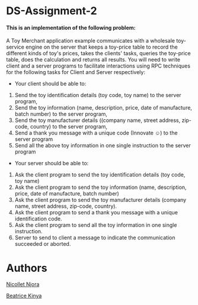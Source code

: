 # DS-Assignment-2

#### This is an implementation of the following problem:

A Toy Merchant application example communicates with a wholesale toy-service engine on the server that keeps a toy-price table to record the different kinds of toy's prices, takes the clients' tasks, queries the toy-price table, does the calculation and returns all results. You will need to write client and a server programs to facilitate interactions using RPC techniques for the following tasks for Client and Server respectively: 

- Your client should be able to:
1. Send the toy identification details (toy code, toy name) to the server program,  
2. Send the toy information (name, description, price, date of manufacture, batch number) to the server program,  
3. Send the toy manufacturer details ((company name, street address, zip-code, country) to the server program, 
4. Send a thank you message with a unique code (Innovate ☺) to the server program 
5. Send all the above toy information in one single instruction to the server program 

- Your server should be able to:
1. Ask the client program to send the toy identification details (toy code, toy name) 
2. Ask  the  client  program  to  send  the  toy  information (name,  description,  price,  date  of manufacture, batch number)  
3. Ask the client program to send the toy manufacturer details (company name, street address, zip-code, country). 
4. Ask the client program to send a thank you message with a unique identification code. 
5. Ask the client program to send all the toy information in one single instruction. 
6. Server to send to client a message to indicate the communication succeeded or aborted.

# Authors
[Nicollet Njora](https://github.com/NicoNjora)

[Beatrice Kinya](https://github.com/BKinya)